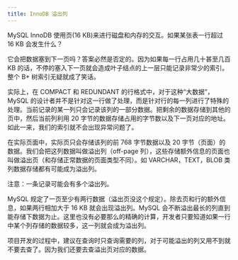 ```yaml
---
title: InnoDB 溢出列
---
```


MySQL InnoDB 使用页(16 KB)来进行磁盘和内存的交互。如果某张表一行超过 16 KB 会发生什么？

它会把数据塞到下一页吗？答案必然是否定的。因为如果每一行占用几十甚至几百 KB 的话，不停的塞入下一页就会造成叶子结点的上一层只能记录非常少的索引。整个 B+ 树索引无疑就成了笑话。

实际上，在 COMPACT 和 REDUNDANT 的行格式中，对于这种“大数据”，MySQL 的设计者并不是针对这一行做了处理，而是针对行的每一列进行了特殊的处理。当前记录的某一列只会记录该列的一部分数据。把剩余的数据存储到其他的页中，然后当前列利用 20 字节的数据存储占用的字节数以及下一页对应的地址。如此一来，我们的索引就不会出现异常问题了。

在实际页面中，实际页只会存储该列的前 768 字节数据以及 20 字节（页面）的数据。我们会把这列数据叫做溢出列（off-page 列），这些存储额外信息的页面也叫做溢出页（和存储正常数据的页面类型不同）。如 VARCHAR，TEXT，BLOB 类列数据存储都有可能成为溢出列。

注意：一条记录可能会有多个溢出列。

MySQL 规定了一页至少有两行数据（溢出页没这个规定）。除去页和行的额外信息，如果两行相加大于 16 KB 就会出现溢出列。MySQL 会不断溢出最长的列直到能存储下数据为止。这里也没有必要那么的精确的计算，开发者只要知道如果一行中某个列存储的数据较多，这一列就会成为溢出列。

项目开发的过程中，建议在查询时只查询需要的列，对于可能溢出的列又用不到就不要去查了。因为我们还要去查溢出页对应的数据。


